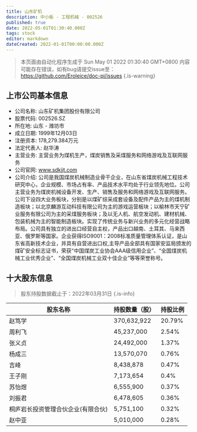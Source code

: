 ```yaml
---
title: 山东矿机
description: 中小板 - 工程机械 - 002526
published: true
date: 2022-05-01T01:30:40.000Z
tags: stock
editor: markdown
dateCreated: 2022-01-01T00:00:00.000Z
---
```


> 本页面由自动化程序生成于 Sun May 01 2022 01:30:40 GMT+0800
> 内容可能存在错误，如有bug请提交issue至：https://github.com/Eroleice/doc-pi/issues
{.is-warning}

## 上市公司基本信息
- 公司名称: 山东矿机集团股份有限公司
- 股票代码: 002526.SZ
- 所在地: 山东 - 潍坊市
- 成立日期: 1999年12月03日
- 注册资本: 178,279.384万元
- 法定代表人: 赵华涛
- 主营业务: 主营业务为煤机生产，煤炭销售及采煤服务和网络游戏及互联网服务
- 公司官网: www.sdkjjt.com
- 公司介绍: 公司是我国煤炭机械制造业骨干企业，在山东省煤炭机械工程技术研究中心，企业规模、市场占有率、产品技术水平均处于行业领先地位。公司主营业务为煤炭机械设备开发、生产、销售及服务和网络游戏及互联网服务。公司下设四大业务板块，分别是以煤矿综采成套设备及配件产品为主的煤机制造板块；以北京麟游互动科技有限公司为主的游戏运营板块；以榆林市天宁矿业服务有限公司为主的采煤服务板块；及以无人机、航空发动机、建材机械、包装机械为主的智能制造板块。实现了传统业务与新兴业务的多元化经营战略布局。公司具有独立的进出口经营自主权，产品出口越南、土耳其、马来西亚、俄罗斯等国家。企业获得ISO9001：2008标准质量管理体系认证，是山东省高新技术企业，并具有自营进出口权,主导产品全部具有国家安监局颁发的煤矿安全标志证书，荣获“中国煤炭工业协会AAA级信用企业”、“全国煤炭机械工业优秀企业”、“全国煤炭机械工业双十佳企业”等等荣誉称号。


## 十大股东信息
> 股东持股数据截止于：2022年03月31日
{.is-info}

| 股东名称 | 持股数量（股） | 持股比例 |
| --- | --- | --- |
| 赵笃学 | 370,632,922 | 20.79% |
| 周利飞 | 45,237,000 | 2.54% |
| 张义贞 | 24,492,000 | 1.37% |
| 杨成三 | 13,570,070 | 0.76% |
| 吉峰 | 8,438,878 | 0.47% |
| 王子刚 | 7,173,654 | 0.4% |
| 苏怡煜 | 6,555,900 | 0.37% |
| 刘振君 | 6,478,605 | 0.36% |
| 桐庐岩长投资管理合伙企业(有限合伙) | 5,751,100 | 0.32% |
| 赵中亚 | 5,010,000 | 0.28% |




